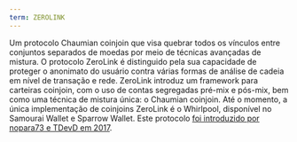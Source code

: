 ```yaml
---
term: ZEROLINK
---
```


Um protocolo Chaumian coinjoin que visa quebrar todos os vínculos entre conjuntos separados de moedas por meio de técnicas avançadas de mistura. O protocolo ZeroLink é distinguido pela sua capacidade de proteger o anonimato do usuário contra várias formas de análise de cadeia em nível de transação e rede. ZeroLink introduz um framework para carteiras coinjoin, com o uso de contas segregadas pré-mix e pós-mix, bem como uma técnica de mistura única: o Chaumian coinjoin. Até o momento, a única implementação de coinjoins ZeroLink é o Whirlpool, disponível no Samourai Wallet e Sparrow Wallet. Este protocolo [foi introduzido por nopara73 e TDevD em 2017](https://github.com/nopara73/ZeroLink/blob/master/README.md).